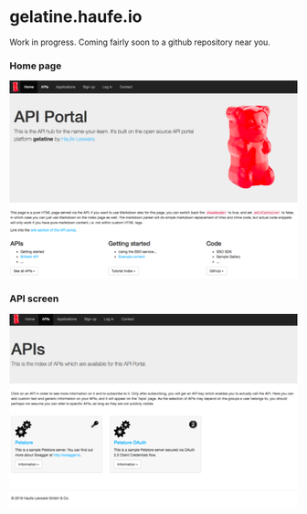 # gelatine.haufe.io

Work in progress. Coming fairly soon to a github repository near you.

### Home page

![](public/screenshot.png)

### API screen

![](public/apis.png)